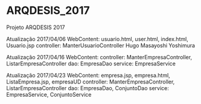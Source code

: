 # ARQDESIS_2017
Projeto ARQDESIS 2017

Atualização 2017/04/06
WebContent: usuario.html, user.html, index.html, Usuario.jsp
controller: ManterUsuarioController
Hugo Masayoshi Yoshimura

Atualização 2017/04/16
WebContent: 
controller: ManterEmpresaController, ListarEmpresaController
dao:        EmpresaDao
service:    EmpresaService

Atualização 2017/04/23
WebContent: empresa.jsp, empresa.html, ListaEmpresa.jsp, empresaUD
controller: ManterEmpresaController, ListarEmpresaController
dao:        EmpresaDao, ConjuntoDao
service:    EmpresaService, ConjuntoService
